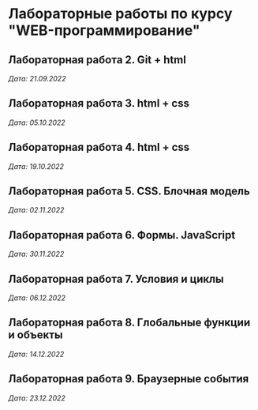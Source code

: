# Лабораторные работы по курсу "WEB-программирование"

## Лабораторная работа 2. Git + html

*Дата: 21.09.2022*

## Лабораторная работа 3. html + css

*Дата: 05.10.2022*

## Лабораторная работа 4. html + css

*Дата: 19.10.2022*

## Лабораторная работа 5. CSS. Блочная модель

*Дата: 02.11.2022*

## Лабораторная работа 6. Формы. JavaScript

*Дата: 30.11.2022*

## Лабораторная работа 7.  Условия и циклы

*Дата: 06.12.2022*

## Лабораторная работа 8. Глобальные функции и объекты

*Дата: 14.12.2022*

## Лабораторная работа 9. Браузерные события

*Дата: 23.12.2022*
